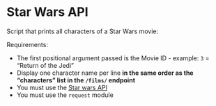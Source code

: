 # Star Wars API

Script that prints all characters of a Star Wars movie:

Requirements:

* The first positional argument passed is the Movie ID - example: `3` = “Return of the Jedi”
* Display one character name per line **in the same order as the “characters” list in the `/films/` endpoint**
* You must use the [Star wars API](https://swapi-api.hbtn.io/)
* You must use the `request` module
